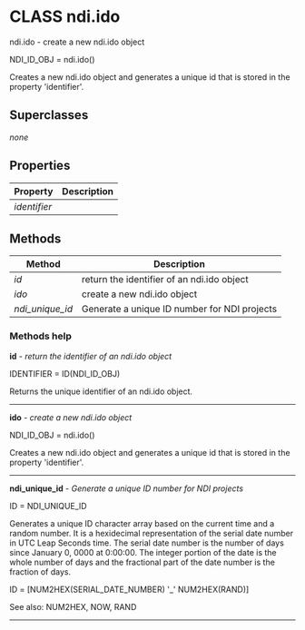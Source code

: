 # CLASS ndi.ido

  ndi.ido - create a new ndi.ido object
 
  NDI_ID_OBJ = ndi.ido()
 
  Creates a new ndi.ido object and generates a unique id
  that is stored in the property 'identifier'.

## Superclasses
*none*

## Properties

| Property | Description |
| --- | --- |
| *identifier* |  |


## Methods 

| Method | Description |
| --- | --- |
| *id* | return the identifier of an ndi.ido object |
| *ido* | create a new ndi.ido object |
| *ndi_unique_id* | Generate a unique ID number for NDI projects |


### Methods help 

**id** - *return the identifier of an ndi.ido object*

IDENTIFIER = ID(NDI_ID_OBJ)
 
  Returns the unique identifier of an ndi.ido object.


---

**ido** - *create a new ndi.ido object*

NDI_ID_OBJ = ndi.ido()
 
  Creates a new ndi.ido object and generates a unique id
  that is stored in the property 'identifier'.


---

**ndi_unique_id** - *Generate a unique ID number for NDI projects*

ID = NDI_UNIQUE_ID
 
  Generates a unique ID character array based on the current time and a random
  number. It is a hexidecimal representation of the serial date number in
  UTC Leap Seconds time. The serial date number is the number of days since January 0, 0000 at 0:00:00.
  The integer portion of the date is the whole number of days and the fractional part of the date number
  is the fraction of days.
 
  ID = [NUM2HEX(SERIAL_DATE_NUMBER) '_' NUM2HEX(RAND)]
 
  See also: NUM2HEX, NOW, RAND


---

